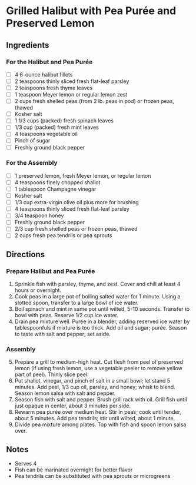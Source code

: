 # Grilled Halibut with Pea Purée and Preserved Lemon

## Ingredients

### For the Halibut and Pea Purée
- [ ] 4 6-ounce halibut fillets
- [ ] 2 teaspoons thinly sliced fresh flat-leaf parsley
- [ ] 2 teaspoons fresh thyme leaves
- [ ] 1 teaspoon Meyer lemon or regular lemon zest
- [ ] 2 cups fresh shelled peas (from 2 lb. peas in pod) or frozen peas, thawed
- [ ] Kosher salt
- [ ] 1 1/3 cups (packed) fresh spinach leaves
- [ ] 1/3 cup (packed) fresh mint leaves
- [ ] 4 teaspoons vegetable oil
- [ ] Pinch of sugar
- [ ] Freshly ground black pepper

### For the Assembly
- [ ] 1 preserved lemon, fresh Meyer lemon, or regular lemon
- [ ] 4 teaspoons finely chopped shallot
- [ ] 1 tablespoon Champagne vinegar
- [ ] Kosher salt
- [ ] 1/3 cup extra-virgin olive oil plus more for brushing
- [ ] 4 teaspoons thinly sliced fresh flat-leaf parsley
- [ ] 3/4 teaspoon honey
- [ ] Freshly ground black pepper
- [ ] 2/3 cup fresh shelled peas or frozen peas, thawed
- [ ] 2 cups fresh pea tendrils or pea sprouts

## Directions

### Prepare Halibut and Pea Purée
1. Sprinkle fish with parsley, thyme, and zest. Cover and chill at least 4 hours or overnight.
2. Cook peas in a large pot of boiling salted water for 1 minute. Using a slotted spoon, transfer to a large bowl of ice water. 
3. Boil spinach and mint in same pot until wilted, 5-10 seconds. Transfer to bowl with peas. Reserve 1/2 cup ice water.
4. Drain pea mixture well. Purée in a blender, adding reserved ice water by tablespoonfuls if mixture is too thick. Add oil and sugar; purée. Season to taste with salt and pepper; set aside.

### Assembly
5. Prepare a grill to medium-high heat. Cut flesh from peel of preserved lemon (if using fresh lemon, use a vegetable peeler to remove yellow part of peel). Thinly slice peel.
6. Put shallot, vinegar, and pinch of salt in a small bowl; let stand 5 minutes. Add peel, 1/3 cup oil, parsley, and honey; whisk to blend. Season lemon salsa with salt and pepper.
7. Season fish with salt and pepper. Brush grill rack with oil. Grill fish until just opaque in center, about 3 minutes per side.
8. Rewarm pea purée over medium heat. Stir in peas; cook until tender, about 5 minutes. Add pea tendrils; stir until wilted, about 1 minute.
9. Divide pea mixture among plates. Top with fish and spoon lemon salsa over.

## Notes
- Serves 4
- Fish can be marinated overnight for better flavor
- Pea tendrils can be substituted with pea sprouts or microgreens
